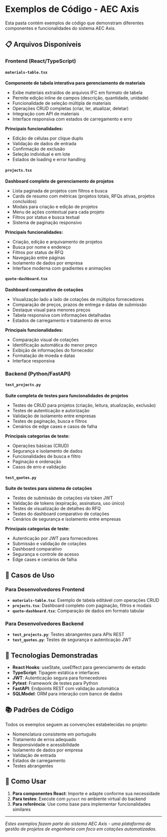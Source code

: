 # Exemplos de Código - AEC Axis

Esta pasta contém exemplos de código que demonstram diferentes componentes e funcionalidades do sistema AEC Axis.

## 📋 Arquivos Disponíveis

### Frontend (React/TypeScript)

#### `materials-table.tsx`
**Componente de tabela interativa para gerenciamento de materiais**
- Exibe materiais extraídos de arquivos IFC em formato de tabela
- Permite edição inline de campos (descrição, quantidade, unidade)
- Funcionalidade de seleção múltipla de materiais
- Operações CRUD completas (criar, ler, atualizar, deletar)
- Integração com API de materiais
- Interface responsiva com estados de carregamento e erro

**Principais funcionalidades:**
- Edição de células por clique duplo
- Validação de dados de entrada
- Confirmação de exclusão
- Seleção individual e em lote
- Estados de loading e error handling

#### `projects.tsx`
**Dashboard completo de gerenciamento de projetos**
- Lista paginada de projetos com filtros e busca
- Cards de resumo com métricas (projetos totais, RFQs ativas, projetos concluídos)
- Modais para criação e edição de projetos
- Menu de ações contextual para cada projeto
- Filtros por status e busca textual
- Sistema de paginação responsivo

**Principais funcionalidades:**
- Criação, edição e arquivamento de projetos
- Busca por nome e endereço
- Filtros por status de RFQ
- Navegação entre páginas
- Isolamento de dados por empresa
- Interface moderna com gradientes e animações

#### `quote-dashboard.tsx`
**Dashboard comparativo de cotações**
- Visualização lado a lado de cotações de múltiplos fornecedores
- Comparação de preços, prazos de entrega e datas de submissão
- Destaque visual para menores preços
- Tabela responsiva com informações detalhadas
- Estados de carregamento e tratamento de erros

**Principais funcionalidades:**
- Comparação visual de cotações
- Identificação automática do menor preço
- Exibição de informações do fornecedor
- Formatação de moeda e datas
- Interface responsiva

### Backend (Python/FastAPI)

#### `test_projects.py`
**Suite completa de testes para funcionalidades de projetos**
- Testes de CRUD para projetos (criação, leitura, atualização, exclusão)
- Testes de autenticação e autorização
- Validação de isolamento entre empresas
- Testes de paginação, busca e filtros
- Cenários de edge cases e casos de falha

**Principais categorias de teste:**
- Operações básicas (CRUD)
- Segurança e isolamento de dados
- Funcionalidades de busca e filtro
- Paginação e ordenação
- Casos de erro e validação

#### `test_quotes.py`
**Suite de testes para sistema de cotações**
- Testes de submissão de cotações via token JWT
- Validação de tokens (expiração, assinatura, uso único)
- Testes de visualização de detalhes do RFQ
- Testes do dashboard comparativo de cotações
- Cenários de segurança e isolamento entre empresas

**Principais categorias de teste:**
- Autenticação por JWT para fornecedores
- Submissão e validação de cotações
- Dashboard comparativo
- Segurança e controle de acesso
- Edge cases e cenários de falha

## 🎯 Casos de Uso

### Para Desenvolvedores Frontend
- **`materials-table.tsx`**: Exemplo de tabela editável com operações CRUD
- **`projects.tsx`**: Dashboard completo com paginação, filtros e modais
- **`quote-dashboard.tsx`**: Comparação de dados em formato tabular

### Para Desenvolvedores Backend
- **`test_projects.py`**: Testes abrangentes para APIs REST
- **`test_quotes.py`**: Testes de segurança e autenticação JWT

## 🔧 Tecnologias Demonstradas

- **React Hooks**: useState, useEffect para gerenciamento de estado
- **TypeScript**: Tipagem estática e interfaces
- **JWT**: Autenticação segura para fornecedores
- **Pytest**: Framework de testes para Python
- **FastAPI**: Endpoints REST com validação automática
- **SQLModel**: ORM para interação com banco de dados

## 📚 Padrões de Código

Todos os exemplos seguem as convenções estabelecidas no projeto:
- Nomenclatura consistente em português
- Tratamento de erros adequado
- Responsividade e acessibilidade
- Isolamento de dados por empresa
- Validação de entrada
- Estados de carregamento
- Testes abrangentes

## 🚀 Como Usar

1. **Para componentes React**: Importe e adapte conforme sua necessidade
2. **Para testes**: Execute com `pytest` no ambiente virtual do backend
3. **Para referência**: Use como base para implementar funcionalidades similares

---

*Estes exemplos fazem parte do sistema AEC Axis - uma plataforma de gestão de projetos de engenharia com foco em cotações automatizadas.*